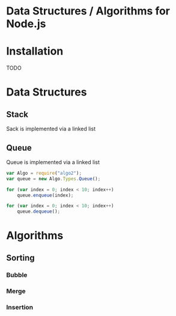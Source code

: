 ﻿# Data Structures / Algorithms for Node.js

# Installation

TODO

# Data Structures

## Stack

Sack is implemented via a linked list

## Queue

Queue is implemented via a linked list

```javascript
var Algo = require("algo2");
var queue = new Algo.Types.Queue();

for (var index = 0; index < 10; index++)
    queue.enqueue(index);

for (var index = 0; index < 10; index++)
    queue.dequeue();
```

# Algorithms

## Sorting

### Bubble
### Merge
### Insertion